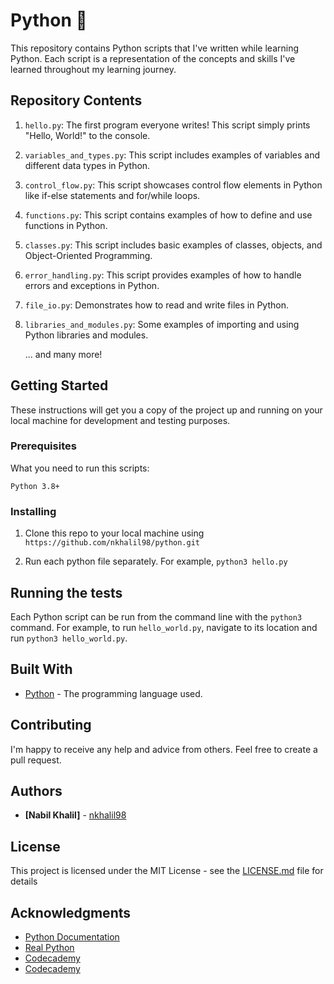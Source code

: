 # Python 🐍

This repository contains Python scripts that I've written while learning Python. Each script is a representation of the concepts and skills I've learned throughout my learning journey.

## Repository Contents

1. `hello.py`: The first program everyone writes! This script simply prints "Hello, World!" to the console.
2. `variables_and_types.py`: This script includes examples of variables and different data types in Python.
3. `control_flow.py`: This script showcases control flow elements in Python like if-else statements and for/while loops.
4. `functions.py`: This script contains examples of how to define and use functions in Python.
5. `classes.py`: This script includes basic examples of classes, objects, and Object-Oriented Programming.
6. `error_handling.py`: This script provides examples of how to handle errors and exceptions in Python.
7. `file_io.py`: Demonstrates how to read and write files in Python.
8. `libraries_and_modules.py`: Some examples of importing and using Python libraries and modules.
   
   ... and many more!

## Getting Started

These instructions will get you a copy of the project up and running on your local machine for development and testing purposes.

### Prerequisites

What you need to run this scripts:

```
Python 3.8+
```

### Installing

1. Clone this repo to your local machine using `https://github.com/nkhalil98/python.git`

2. Run each python file separately. For example, `python3 hello.py`

## Running the tests

Each Python script can be run from the command line with the `python3` command. For example, to run `hello_world.py`, navigate to its location and run `python3 hello_world.py`.

## Built With

* [Python](https://www.python.org/) - The programming language used.

## Contributing

I'm happy to receive any help and advice from others. Feel free to create a pull request.

## Authors

* **[Nabil Khalil]** - [nkhalil98](https://github.com/nkhalil98)

## License

This project is licensed under the MIT License - see the [LICENSE.md](LICENSE.md) file for details

## Acknowledgments

* [Python Documentation](https://docs.python.org/3/)
* [Real Python](https://realpython.com/)
* [Codecademy](https://www.codecademy.com/learn/learn-python-3)
* [Codecademy](https://www.codecademy.com/learn/learn-intermediate-python-3)
